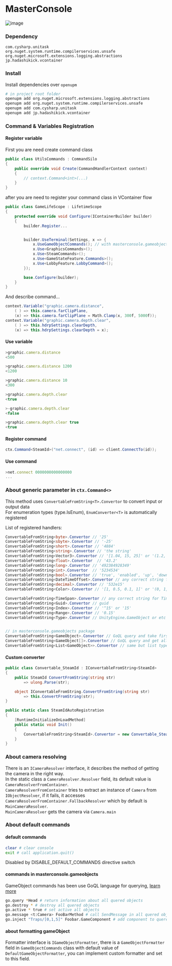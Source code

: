# MasterConsole

![image](https://github.com/0xF6/master.console/assets/13326808/04a2c747-5df6-4c27-a87e-35a9b4a69e51)


### Dependency
`com.cysharp.unitask`   
`org.nuget.system.runtime.compilerservices.unsafe`   
`org.nuget.microsoft.extensions.logging.abstractions`  
`jp.hadashikick.vcontainer`   


### Install 

Install dependencies over `openupm`

```sh
# in project root folder
openupm add org.nuget.microsoft.extensions.logging.abstractions
openupm add org.nuget.system.runtime.compilerservices.unsafe
openupm add com.cysharp.unitask
openupm add jp.hadashikick.vcontainer
```


### Command & Variables Registration



#### Register variable

First you are need create command class
```C#
public class UtilsCommands : CommandSilo
{
    public override void Create(CommandHandlerContext context)
    {
        // context.Command<int>(...)
    }
}
```

after you are need to register your command class in VContainer flow

```C#
public class GameLifeScope : LifetimeScope
{
    protected override void Configure(IContainerBuilder builder)
    {
        builder.Register...


        builder.UseTerminal(Settings, x => {
            x.UseGameObjectCommands(); // with masterconsole.gameobjects package
            x.Use<GraphicsCommands>();
            x.Use<SteamCommands>();
            x.Use<GameStateFeature.Commands>();
            x.Use<LobbyFeature.LobbyCommand>();
        });

        base.Configure(builder);
    }
}
```
And describe command...

```C#
context.Variable("graphic.camera.distance", 
    ( ) => this.camera.farClipPlane,
    (x) => this.camera.farClipPlane = Math.Clamp(x, 300f, 5000f));
context.Variable("graphic.camera.depth.clear", 
    ( ) => this.hdrpSettings.clearDepth,
    (x) => this.hdrpSettings.clearDepth = x);
```

#### Use variable

```js
>graphic.camera.distance
<500

>graphic.camera.distance 1200
<1200

>graphic.camera.distance 10
<300

>graphic.camera.depth.clear
<true

>-graphic.camera.depth.clear
<false

>graphic.camera.depth.clear true
<true
```

#### Register command

```C#
ctx.Command<SteamId>("net.connect", (id) => client.ConnectTo(id));
```


#### Use command

```js
>net.connect 0000000000000000
...
```


### About generic parameter in `ctx.Command<>`

This method uses `ConvertableFromString<T>.Convertor` to convert input or output data   
For enumeration types (type.IsEnum), `EnumConverter<T>` is automatically registered


List of registered handlers:
```C#
ConvertableFromString<byte>.Convertor // '25'
ConvertableFromString<sbyte>.Convertor // '-25'
ConvertableFromString<short>.Convertor // '4884'
ConvertableFromString<string>.Convertor // 'the string'
ConvertableFromString<Vector3>.Convertor // '[1.04, 15, 25]' or '(1.2, 55, 1)', can disable by DISABLE_DEFAULT_UNITY_CONVERTERS swtich
ConvertableFromString<float>.Convertor  // '43.2'
ConvertableFromString<long>.Convertor // '492384928349'
ConvertableFromString<int>.Convertor  // '5234534'
ConvertableFromString<bool>.Convertor // 'true', 'enabled', 'up', 'down'
ConvertableFromString<DateTimeOffset>.Convertor // any correct string for DateTimeOffset.Parse
ConvertableFromString<decimal>.Convertor // '532e15'
ConvertableFromString<Color>.Convertor // '[1, 0.5, 0.1, 1]' or '(0, 1, 1, 1)', can disable by DISABLE_DEFAULT_UNITY_CONVERTERS swtich

ConvertableFromString<TimeSpan>.Convertor // any correct string for TimeSpan.Parse 
ConvertableFromString<Guid>.Convertor // guid
ConvertableFromString<Index>.Convertor // '^15' or '15'
ConvertableFromString<Range>.Convertor // '0.15'
ConvertableFromString<Type>.Convertor // UnityEngine.GameObject or etc correct string for Type.Find


// in masterconsole.gameobjects package
ConvertableFromString<GameObject>.Convertor // GoQL query and take first object
ConvertableFromString<GameObject[]>.Convertor // GoQL query and get all queried objects
ConvertableFromString<List<GameObject>>.Convertor // same but list type
```

#### Custom converter

```C#
public class Convertable_SteamId : IConvertableFromString<SteamId>
{
    public SteamId ConvertFromString(string str)
        => ulong.Parse(str);

    object IConvertableFromString.ConvertFromString(string str)
        => this.ConvertFromString(str);
}

public static class SteamIdAutoRegistration
{
    [RuntimeInitializeOnLoadMethod]
    public static void Init()
    {
        ConvertableFromString<SteamId>.Convertor = new Convertable_SteamId();
    }
}
```



### About camera resolving


There is an `ICameraResolver` interface, it describes the method of getting the camera in the right way.    
In the static class a `CameraResolver.Resolver` field, its default value is `CameraResolverFromContainer`.   
`CameraResolverFromContainer` tries to extract an instance of `Camera` from `IObjectResolver`, if it fails, it accesses `CameraResolverFromContainer.FallbackResolver` which by default is `MainCameraResolver`.    
`MainCameraResolver` gets the camera via `Camera.main`



### About default commands


#### default commands
```bash
clear # clear console
exit # call application.quit()
```

Disabled by DISABLE_DEFAULT_COMMANDS directive switch

#### commands in masterconsole.gameobjects

GameObject commands has been use GoQL language for querying, [learn more](https://docs.unity3d.com/Packages/com.unity.selection-groups@0.8/manual/goql.html)

```bash
go.query *Head # return information about all quered objects
go.destroy * # destroy all quered objects
go.active * true # set active all objects
go.message <t:Camera> FooBarMethod # call SendMessage in all quered objects
go.inject "Traps/[0,1,5]" Foobar.GameComponent # add component to quered objects by type name
```


#### about formatting gameObject

Formatter interface is `IGameObjectFormatter`, there is a `GameObjectFormatter` field in `GameObjectCommands` class with default value of `DefaultGameObjectFormatter`, you can implement custom formatter and set to this field.
